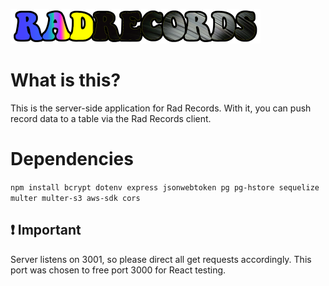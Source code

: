 ![Rad-Records-Beta-Logo](https://github.com/Marisa588/ArtisanClient/blob/main/Random%20Assets/radrecords_v0.1_small.png)

# What is this?
This is the server-side application for Rad Records. With it, you can push record data to a table via the Rad Records client.

# Dependencies
`npm install bcrypt dotenv express jsonwebtoken pg pg-hstore sequelize multer multer-s3 aws-sdk cors`

## ❗ Important
Server listens on 3001, so please direct all get requests accordingly. This port was chosen to free port 3000 for React testing.